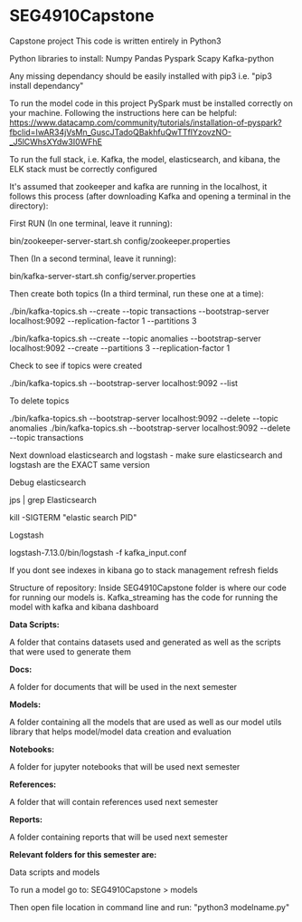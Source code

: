 # SEG4910Capstone
Capstone project
This code is written entirely in Python3

Python libraries to install:
Numpy
Pandas
Pyspark
Scapy
Kafka-python

Any missing dependancy should be easily installed with pip3 i.e. "pip3 install dependancy"

To run the model code in this project PySpark must be installed correctly on your machine. Following the instructions here can be helpful: https://www.datacamp.com/community/tutorials/installation-of-pyspark?fbclid=IwAR34jVsMn_GuscJTadoQBakhfuQwTTfIYzovzNO-_J5lCWhsXYdw3I0WFhE

To run the full stack, i.e. Kafka, the model, elasticsearch, and kibana, the ELK stack must be correctly configured

It's assumed that zookeeper and kafka are running in the localhost, it follows this process (after downloading Kafka and opening a terminal in the directory):

First RUN (In one terminal, leave it running):

bin/zookeeper-server-start.sh config/zookeeper.properties

Then (In a second terminal, leave it running):

bin/kafka-server-start.sh config/server.properties

Then create both topics (In a third terminal, run these one at a time):

./bin/kafka-topics.sh --create --topic transactions --bootstrap-server localhost:9092 --replication-factor 1 --partitions 3

./bin/kafka-topics.sh --create --topic anomalies --bootstrap-server localhost:9092 --create --partitions 3 --replication-factor 1

Check to see if topics were created

./bin/kafka-topics.sh --bootstrap-server localhost:9092 --list

To delete topics

./bin/kafka-topics.sh --bootstrap-server localhost:9092 --delete --topic anomalies ./bin/kafka-topics.sh --bootstrap-server localhost:9092 --delete --topic transactions

Next download elasticsearch and logstash - make sure elasticsearch and logstash are the EXACT same version

Debug elasticsearch

jps | grep Elasticsearch

kill -SIGTERM "elastic search PID"

Logstash

logstash-7.13.0/bin/logstash -f kafka_input.conf

If you dont see indexes in kibana go to stack management refresh fields

Structure of repository:
Inside SEG4910Capstone folder is where our code for running our models is.
Kafka_streaming has the code for running the model with kafka and kibana dashboard


**Data Scripts:**

A folder that contains datasets used and generated as well as the scripts that were used to generate them

**Docs:**

A folder for documents that will be used in the next semester

**Models:**

A folder containing all the models that are used as well as our 
model utils library that helps model/model data creation and evaluation

**Notebooks:**

A folder for jupyter notebooks that will be used next semester

**References:**

A folder that will contain references used next semester

**Reports:**

A folder containing reports that will be used next semester

**Relevant folders for this semester are:**

Data scripts and models

To run a model go to: 
SEG4910Capstone > models  

Then open file location in command line and run:
"python3 modelname.py"

